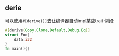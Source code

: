 ## derie
可以使用`#[derive()]`去让编译器自动impl某些trait
例如:
```rust
#[derive(Copy,Clone,Default,Debug,Eq)]
struct Foo{
    data:i32
}
fn main(){}
```
